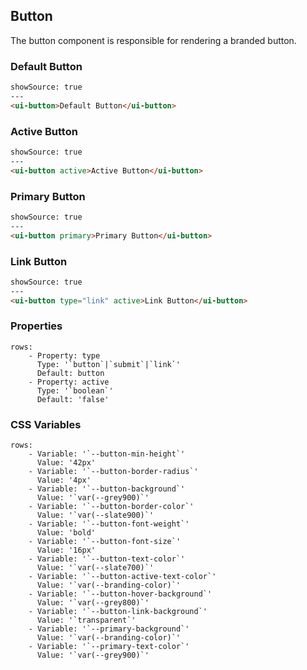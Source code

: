 ## Button

The button component is responsible for rendering a branded button.

### Default Button

```html
showSource: true
---
<ui-button>Default Button</ui-button>
```

### Active Button

```html
showSource: true
---
<ui-button active>Active Button</ui-button>
```

### Primary Button
```html
showSource: true
---
<ui-button primary>Primary Button</ui-button>
```

### Link Button

```html
showSource: true
---
<ui-button type="link" active>Link Button</ui-button>
```

### Properties

```table
rows:
    - Property: type
      Type: '`button`|`submit`|`link`'
      Default: button
    - Property: active
      Type: '`boolean`'
      Default: 'false'
```

### CSS Variables

```table
rows:
    - Variable: '`--button-min-height`'
      Value: '42px'
    - Variable: '`--button-border-radius`'
      Value: '4px'
    - Variable: '`--button-background`'
      Value: '`var(--grey900)`'
    - Variable: '`--button-border-color`'
      Value: '`var(--slate900)`'
    - Variable: '`--button-font-weight`'
      Value: 'bold'
    - Variable: '`--button-font-size`'
      Value: '16px'
    - Variable: '`--button-text-color`'
      Value: '`var(--slate700)`'
    - Variable: '`--button-active-text-color`'
      Value: '`var(--branding-color)`'
    - Variable: '`--button-hover-background`'
      Value: '`var(--grey800)`'
    - Variable: '`--button-link-background`'
      Value: '`transparent`'
    - Variable: '`--primary-background`'
      Value: '`var(--branding-color)`'
    - Variable: '`--primary-text-color`'
      Value: '`var(--grey900)`'
```

